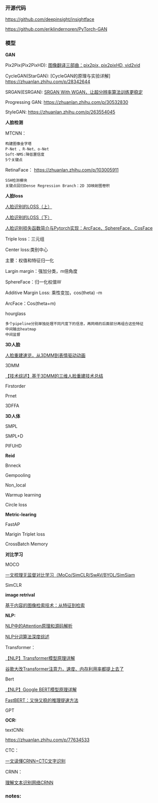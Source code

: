 
### 开源代码

https://github.com/deepinsight/insightface

https://github.com/eriklindernoren/PyTorch-GAN


### 模型


**GAN**

Pix2Pix(Pix2PixHD): [图像翻译三部曲：pix2pix, pix2pixHD, vid2vid](https://zhuanlan.zhihu.com/p/56808180)

CycleGAN(StarGAN):  [CycleGAN的原理与实验详解]  https://zhuanlan.zhihu.com/p/28342644

SRGAN(ESRGAN): [SRGAN With WGAN，让超分辨率算法训练更稳定](https://zhuanlan.zhihu.com/p/37009085)

Progressing GAN: https://zhuanlan.zhihu.com/p/30532830

StyleGAN:  https://zhuanlan.zhihu.com/p/263554045

**人脸检测**

MTCNN：	

	构建图像金字塔
	P-Net 、R-Net、o-Net
	Soft-NMS:降低置信度
	5个关键点

		
RetinaFace：   https://zhuanlan.zhihu.com/p/103005911

	SSH检测模块
	关键点回归Dense Regression Branch：2D 3D映射图卷积


**人脸loss**

[人脸识别的LOSS（上）](https://zhuanlan.zhihu.com/p/34404607)

[人脸识别的LOSS（下）](https://zhuanlan.zhihu.com/p/34436551)

[人脸识别损失函数简介与Pytorch实现：ArcFace、SphereFace、CosFace](https://zhuanlan.zhihu.com/p/60747096)


Triple loss：三元组

Center loss:类别中心

主要：权值和特征归一化

Largin margin：强加分类，m倍角度

SphereFace：归一化权值W

Additive Margin Loss: 乘性变加，cos(theta) -m

ArcFace：Cos(theta+m)


hourglass

	多个pipeline分别单独处理不同尺度下的信息，再网络的后面部分再组合这些特征
	中间输出heatmap
	中间监督

**3D人脸**

[人脸重建速览，从3DMM到表情驱动动画](https://zhuanlan.zhihu.com/p/58631750)


3DMM

[【技术综述】基于3DMM的三维人脸重建技术总结](https://zhuanlan.zhihu.com/p/161828142)

Firstorder

Prnet

3DFFA

**3D人体**

SMPL

SMPL+D

PIFUHD

**Reid**

Bnneck

Gempooling

Non_local

Warmup learning

Circle loss

**Metric-learing**

FastAP

Marigin Triplet loss

CrossBatch Memory

**对比学习**

MOCO

[一文梳理无监督对比学习（MoCo/SimCLR/SwAV/BYOL/SimSiam](https://zhuanlan.zhihu.com/p/334732028)

SimCLR

**image retrival**

[基于内容的图像检索技术：从特征到检索](https://zhuanlan.zhihu.com/p/46735159)


**NLP:**

[NLP中的Attention原理和源码解析](https://zhuanlan.zhihu.com/p/43493999)

[NLP分词算法深度综述](https://zhuanlan.zhihu.com/p/50444885)

Transformer：

[【NLP】Transformer模型原理详解](https://zhuanlan.zhihu.com/p/44121378)

[谷歌大改Transformer注意力，速度、内存利用率都提上去了](https://zhuanlan.zhihu.com/p/269751265)

Bert

[【NLP】Google BERT模型原理详解](https://zhuanlan.zhihu.com/p/46652512)

[FastBERT：又快又稳的推理提速方法](https://zhuanlan.zhihu.com/p/127869267)

GPT


**OCR:**

textCNN:

https://zhuanlan.zhihu.com/p/77634533

CTC：

[一文读懂CRNN+CTC文字识别](https://zhuanlan.zhihu.com/p/43534801)

CRNN：

[理解文本识别网络CRNN](https://zhuanlan.zhihu.com/p/71506131)

### notes:



